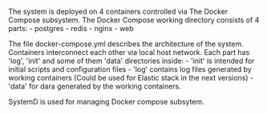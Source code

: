 The system is deployed on 4 containers controlled via The Docker Compose subsystem.
The Docker Compose working directory consists of 4 parts: 
    - postgres 
    - redis 
    - nginx
    - web

The file docker-compose.yml describes the architecture of the system.
Containers interconnect each other via local host network.
Each part has 'log', 'init' and some of them 'data' directories inside: 
    - 'init'  is intended for initial scripts and configuration files
    - 'log' contains log files generated by working containers (Could be used for Elastic stack in the next versions) 
    - 'data' for dara generated by the working containers.

SystemD is used for managing Docker compose subsytem.